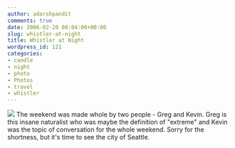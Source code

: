 ```yaml
---
author: adarshpandit
comments: true
date: 2006-02-20 08:04:00+00:00
slug: whistler-at-night
title: Whistler at Night
wordpress_id: 121
categories:
- candle
- night
- photo
- Photos
- travel
- whistler
---
```


[![](http://photos1.blogger.com/blogger/5119/270/320/IMG_3302.jpg)](http://photos1.blogger.com/blogger/5119/270/640/IMG_3302.jpg) The weekend was made whole by two people - Greg and Kevin. Greg is this insane naturalist who was maybe the definition of "extreme" and Kevin was the topic of conversation for the whole weekend. Sorry for the shortness, but it's time to see the city of Seattle.
